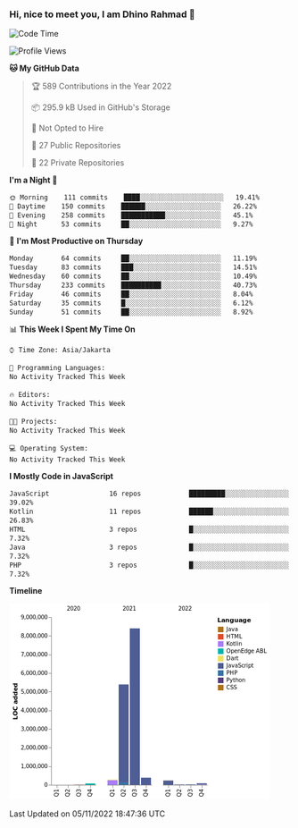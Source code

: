 ### Hi, nice to meet you, I am Dhino Rahmad 👋
<!--START_SECTION:waka-->
![Code Time](http://img.shields.io/badge/Code%20Time-0%20secs-blue)

![Profile Views](http://img.shields.io/badge/Profile%20Views-0-blue)

**🐱 My GitHub Data** 

> 🏆 589 Contributions in the Year 2022
 > 
> 📦 295.9 kB Used in GitHub's Storage 
 > 
> 🚫 Not Opted to Hire
 > 
> 📜 27 Public Repositories 
 > 
> 🔑 22 Private Repositories  
 > 
**I'm a Night 🦉** 

```text
🌞 Morning    111 commits    ████░░░░░░░░░░░░░░░░░░░░░   19.41% 
🌆 Daytime    150 commits    ██████░░░░░░░░░░░░░░░░░░░   26.22% 
🌃 Evening    258 commits    ███████████░░░░░░░░░░░░░░   45.1% 
🌙 Night      53 commits     ██░░░░░░░░░░░░░░░░░░░░░░░   9.27%

```
📅 **I'm Most Productive on Thursday** 

```text
Monday       64 commits     ██░░░░░░░░░░░░░░░░░░░░░░░   11.19% 
Tuesday      83 commits     ███░░░░░░░░░░░░░░░░░░░░░░   14.51% 
Wednesday    60 commits     ██░░░░░░░░░░░░░░░░░░░░░░░   10.49% 
Thursday     233 commits    ██████████░░░░░░░░░░░░░░░   40.73% 
Friday       46 commits     ██░░░░░░░░░░░░░░░░░░░░░░░   8.04% 
Saturday     35 commits     █░░░░░░░░░░░░░░░░░░░░░░░░   6.12% 
Sunday       51 commits     ██░░░░░░░░░░░░░░░░░░░░░░░   8.92%

```


📊 **This Week I Spent My Time On** 

```text
⌚︎ Time Zone: Asia/Jakarta

💬 Programming Languages: 
No Activity Tracked This Week

🔥 Editors: 
No Activity Tracked This Week

🐱‍💻 Projects: 
No Activity Tracked This Week

💻 Operating System: 
No Activity Tracked This Week

```

**I Mostly Code in JavaScript** 

```text
JavaScript               16 repos            █████████░░░░░░░░░░░░░░░░   39.02% 
Kotlin                   11 repos            ██████░░░░░░░░░░░░░░░░░░░   26.83% 
HTML                     3 repos             █░░░░░░░░░░░░░░░░░░░░░░░░   7.32% 
Java                     3 repos             █░░░░░░░░░░░░░░░░░░░░░░░░   7.32% 
PHP                      3 repos             █░░░░░░░░░░░░░░░░░░░░░░░░   7.32%

```


**Timeline**

![Chart not found](https://raw.githubusercontent.com/Dhino12/Dhino12/master/charts/bar_graph.png) 


 Last Updated on 05/11/2022 18:47:36 UTC
<!--END_SECTION:waka-->
 
